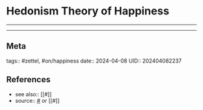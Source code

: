 # Hedonism Theory of Happiness

---



---
## Meta
tags:: #zettel, #on/happiness 
date:: 2024-04-08
UID:: 202404082237
## References
- see also:: [[#]]
- source:: [#]() or [[#]]